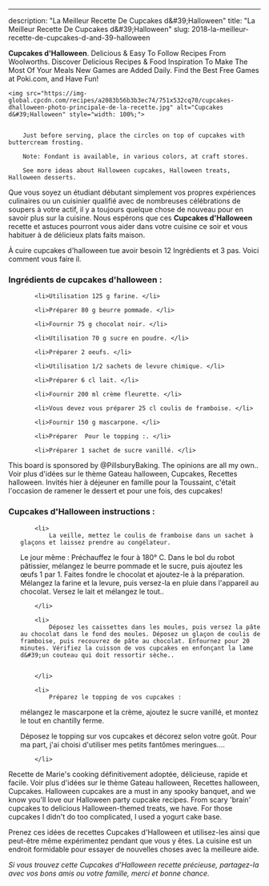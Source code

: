 ---
description: "La Meilleur Recette De Cupcakes d&amp;#39;Halloween"
title: "La Meilleur Recette De Cupcakes d&amp;#39;Halloween"
slug: 2018-la-meilleur-recette-de-cupcakes-d-and-39-halloween

<p>
	<strong>Cupcakes d&#39;Halloween</strong>. 
	Delicious &amp; Easy To Follow Recipes From Woolworths. Discover Delicious Recipes &amp; Food Inspiration To Make The Most Of Your Meals New Games are Added Daily. Find the Best Free Games at Poki.com, and Have Fun!
</p>
<p>
	
	<img src="https://img-global.cpcdn.com/recipes/a2083b56b3b3ec74/751x532cq70/cupcakes-dhalloween-photo-principale-de-la-recette.jpg" alt="Cupcakes d&#39;Halloween" style="width: 100%;">
	
	
		Just before serving, place the circles on top of cupcakes with buttercream frosting.
	
		Note: Fondant is available, in various colors, at craft stores.
	
		See more ideas about Halloween cupcakes, Halloween treats, Halloween desserts.
	
</p>

Que vous soyez un étudiant débutant simplement vos propres expériences culinaires ou un cuisinier qualifié avec de nombreuses célébrations de soupers à votre actif, il y a toujours quelque chose de nouveau pour en savoir plus sur la cuisine. Nous espérons que ces <strong> Cupcakes d&#39;Halloween </strong> recette et astuces pourront vous aider dans votre cuisine ce soir et vous habituer à de délicieux plats faits maison.

<!--inarticleads1-->

À cuire cupcakes d&#39;halloween tue avoir besoin 12 Ingrédients et 3 pas. Voici comment vous faire il.

<h3>Ingrédients de cupcakes d&#39;halloween :</h3>

<ol>
	
		<li>Utilisation 125 g farine. </li>
	
		<li>Préparer 80 g beurre pommade. </li>
	
		<li>Fournir 75 g chocolat noir. </li>
	
		<li>Utilisation 70 g sucre en poudre. </li>
	
		<li>Préparer 2 oeufs. </li>
	
		<li>Utilisation 1/2 sachets de levure chimique. </li>
	
		<li>Préparer 6 cl lait. </li>
	
		<li>Fournir 200 ml crème fleurette. </li>
	
		<li>Vous devez vous préparer 25 cl coulis de framboise. </li>
	
		<li>Fournir 150 g mascarpone. </li>
	
		<li>Préparer  Pour le topping :. </li>
	
		<li>Préparer 1 sachet de sucre vanillé. </li>
	
</ol>

This board is sponsored by @PillsburyBaking. The opinions are all my own.. Voir plus d&#39;idées sur le thème Gateau halloween, Cupcakes, Recettes halloween. Invités hier à déjeuner en famille pour la Toussaint, c&#39;était l&#39;occasion de ramener le dessert et pour une fois, des cupcakes! 

<!--inarticleads2-->

<h3>Cupcakes d&#39;Halloween instructions :</h3>

<ol>
	
		<li>
			La veille, mettez le coulis de framboise dans un sachet à glaçons et laissez prendre au congélateur.

Le jour même : Préchauffez le four à 180° C. Dans le bol du robot pâtissier, mélangez le beurre pommade et le sucre, puis ajoutez les œufs 1 par 1. Faites fondre le chocolat et ajoutez-le à la préparation. Mélangez la farine et la levure, puis versez-la en pluie dans l&#39;appareil au chocolat. Versez le lait et mélangez le tout..
			
			
		</li>
	
		<li>
			Déposez les caissettes dans les moules, puis versez la pâte au chocolat dans le fond des moules. Déposez un glaçon de coulis de framboise, puis recouvrez de pâte au chocolat. Enfournez pour 20 minutes. Vérifiez la cuisson de vos cupcakes en enfonçant la lame d&#39;un couteau qui doit ressortir sèche..
			
			
		</li>
	
		<li>
			Préparez le topping de vos cupcakes :

mélangez le mascarpone et la crème, ajoutez le sucre vanillé, et montez le tout en chantilly ferme.

Déposez le topping sur vos cupcakes et décorez selon votre goût. Pour ma part, j&#39;ai choisi d&#39;utiliser mes petits fantômes meringues....
			
			
		</li>
	
</ol>

Recette de Marie&#39;s cooking définitivement adoptée, délicieuse, rapide et facile. Voir plus d&#39;idées sur le thème Gateau halloween, Recettes halloween, Cupcakes. Halloween cupcakes are a must in any spooky banquet, and we know you&#39;ll love our Halloween party cupcake recipes. From scary &#39;brain&#39; cupcakes to delicious Halloween-themed treats, we have. For those cupcakes I didn&#39;t do too complicated, I used a yogurt cake base. 

<!--inarticleads1-->

<p>
Prenez ces idées de recettes Cupcakes d&#39;Halloween et utilisez-les ainsi que peut-être même expérimentez pendant que vous y êtes. La cuisine est un endroit formidable pour essayer de nouvelles choses avec la meilleure aide.
</p>

<p>
<i>Si vous trouvez cette Cupcakes d&#39;Halloween recette précieuse, partagez-la avec vos bons amis ou votre famille, merci et bonne chance.</i>
</p>

